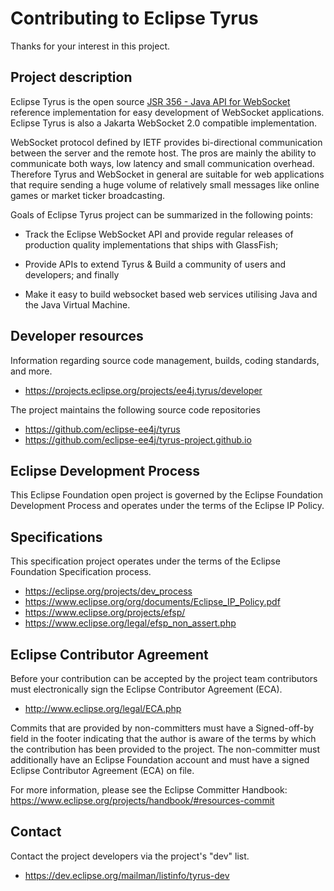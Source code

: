 [//]: # " Copyright (c) 2020 Oracle and/or its affiliates. All rights reserved. "
[//]: # "  "
[//]: # " This program and the accompanying materials are made available under the "
[//]: # " terms of the Eclipse Public License v. 2.0, which is available at "
[//]: # " http://www.eclipse.org/legal/epl-2.0. "
[//]: # "  "
[//]: # " This Source Code may also be made available under the following Secondary "
[//]: # " Licenses when the conditions for such availability set forth in the "
[//]: # " Eclipse Public License v. 2.0 are satisfied: GNU General Public License, "
[//]: # " version 2 with the GNU Classpath Exception, which is available at "
[//]: # " https://www.gnu.org/software/classpath/license.html. "
[//]: # "  "
[//]: # " SPDX-License-Identifier: EPL-2.0 OR GPL-2.0 WITH Classpath-exception-2.0 "

# Contributing to Eclipse Tyrus

Thanks for your interest in this project.

## Project description

Eclipse Tyrus is the open source
<a href="https://projects.eclipse.org/projects/ee4j.websocket">JSR 356 - Java API for WebSocket</a>
reference implementation for easy development of WebSocket applications. Eclipse Tyrus is also 
a Jakarta WebSocket 2.0 compatible implementation. 

WebSocket protocol defined by IETF
provides bi-directional communication between the server and the remote host. The
pros are mainly the ability to communicate both ways, low latency and small
communication overhead. Therefore Tyrus and WebSocket in general are suitable for web
applications that require sending a huge volume of relatively small messages like
online games or market ticker broadcasting.
 
Goals of Eclipse Tyrus project can be summarized in the following points:
* Track the Eclipse WebSocket API and provide regular releases of production quality implementations that ships with GlassFish;

* Provide APIs to extend Tyrus & Build a community of users and developers; and finally

* Make it easy to build websocket based web services utilising Java and the Java Virtual Machine.

## Developer resources

Information regarding source code management, builds, coding standards, and
more.

* https://projects.eclipse.org/projects/ee4j.tyrus/developer

The project maintains the following source code repositories

* https://github.com/eclipse-ee4j/tyrus
* https://github.com/eclipse-ee4j/tyrus-project.github.io

## Eclipse Development Process

This Eclipse Foundation open project is governed by the Eclipse Foundation
Development Process and operates under the terms of the Eclipse IP Policy.

## Specifications

This specification project operates under the terms of the Eclipse Foundation
Specification process.

* https://eclipse.org/projects/dev_process
* https://www.eclipse.org/org/documents/Eclipse_IP_Policy.pdf
* https://www.eclipse.org/projects/efsp/
* https://www.eclipse.org/legal/efsp_non_assert.php

## Eclipse Contributor Agreement

Before your contribution can be accepted by the project team contributors must
electronically sign the Eclipse Contributor Agreement (ECA).

* http://www.eclipse.org/legal/ECA.php

Commits that are provided by non-committers must have a Signed-off-by field in
the footer indicating that the author is aware of the terms by which the
contribution has been provided to the project. The non-committer must
additionally have an Eclipse Foundation account and must have a signed Eclipse
Contributor Agreement (ECA) on file.

For more information, please see the Eclipse Committer Handbook:
https://www.eclipse.org/projects/handbook/#resources-commit

## Contact

Contact the project developers via the project's "dev" list.

* https://dev.eclipse.org/mailman/listinfo/tyrus-dev
